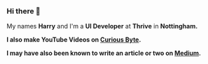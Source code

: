 ### Hi there 👋

My names <b>Harry</b> and I'm a <b>UI Developer</b> at <b>Thrive</b> in <b>Nottingham<b>. 

I also make <b>YouTube Videos</b> on [Curious Byte](https://www.youtube.com/channel/UChgP4qLeMhkcJUFMO5S05mQ).

I may have also been known to <b>write an article</b> or two on [Medium](https://medium.com/@hghazni).

<!--
**hghazni/hghazni** is a ✨ _special_ ✨ repository because its `README.md` (this file) appears on your GitHub profile.

Here are some ideas to get you started:

- 🔭 I’m currently working on ...
- 🌱 I’m currently learning ...
- 👯 I’m looking to collaborate on ...
- 🤔 I’m looking for help with ...
- 💬 Ask me about ...
- 📫 How to reach me: ...
- 😄 Pronouns: ...
- ⚡ Fun fact: ...
-->
